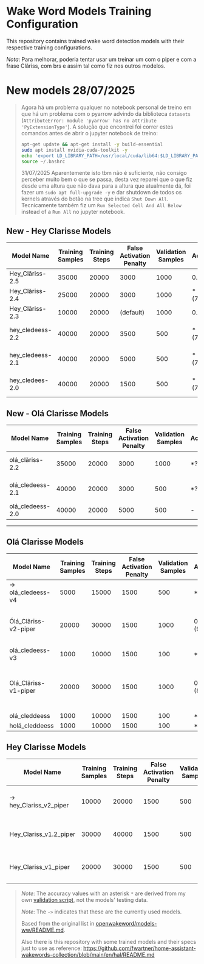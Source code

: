 # Wake Word Models Training Configuration

This repository contains trained wake word detection models with their respective training configurations.

*Nota*: Para melhorar, poderia tentar usar um treinar um com o piper e com a frase Clãriss, com brs e assim tal como fiz nos outros modelos.

# New models 28/07/2025
> Agora há um problema qualquer no notebook personal de treino em que há um problema com o pyarrow advindo da biblioteca `datasets` (`AttributeError: module 'pyarrow' has no attribute 'PyExtensionType'`). A solução que encontrei foi correr estes comandos antes de abrir o jupyter notebook de treino:
> ```sh
> apt-get update && apt-get install -y build-essential
> sudo apt install nvidia-cuda-toolkit -y
> echo 'export LD_LIBRARY_PATH=/usr/local/cuda/lib64:$LD_LIBRARY_PATH' >> ~/.bashrc
> source ~/.bashrc
> ```
> 31/07/2025
> Aparentemente isto tbm não é suficiente, não consigo perceber muito bem o que se passa, desta vez reparei que o que fiz desde uma altura que não dava para a altura que atualmente dá, foi fazer um `sudo apt full-upgrade -y` e dar shutdown de todos os kernels através do botão na tree que indica `Shut Down All`. Tecnicamente também fiz um `Run Selected Cell And All Below` instead of a `Run All` no jupyter notebook.

## New - Hey Clarisse Models

| Model Name       | Training Samples | Training Steps | False Activation Penalty | Validation Samples | Accuracy  | Recall | False Positives per Hour | Notes                 |
| ---------------- | ---------------- | -------------- | ------------------------ | ------------------ | --------- | ------ | ------------------------ | --------------------- |
| Hey_Clãriss-2.5  | 35000            | 20000          | 3000                     | 1000               | 0.73      | 0.47   | 0.00                     | Hey_Clãriss           |
| Hey_Clãriss-2.4  | 25000            | 20000          | 3000                     | 1000               | *(76.86%) | -      | *(3.85%)                 | Hey_Clãriss           |
| Hey_Clãriss-2.3  | 10000            | 20000          | (default)                | 1000               | 0.73      | 0.46   | 0.44                     | Hey_Clãriss           |
| hey_cledeess-2.2 | 40000            | 20000          | 3500                     | 500                | *(73.14%) | -      | *(1.92%)                 | Google Colab (simple) |
| hey_cledeess-2.1 | 40000            | 20000          | 5000                     | 500                | *(75.62%) | -      | *(1.92%)                 | Google Colab (simple) |
| hey_cledees-2.0  | 40000            | 20000          | 1500                     | 500                | *(70.66%) | -      | *(3.85%)                 | Google Colab (simple) |


## New - Olá Clarisse Models

| Model Name       | Training Samples | Training Steps | False Activation Penalty | Validation Samples | Accuracy | Recall | False Positives per Hour | Notes                                   |
| ---------------- | ---------------- | -------------- | ------------------------ | ------------------ | -------- | ------ | ------------------------ | --------------------------------------- |
| olá_clãriss-2.2  | 35000            | 20000          | 3000                     | 1000               | *??      | -      | *??                      | Ólá Clãriss ; Olá Clãriss (in training) |
| olá_cledeess-2.1 | 40000            | 20000          | 3000                     | 500                | *??      | -      | *??                      | Google Colab (simple) "ólá_cledeess!"   |
| olá_cledeess-2.0 | 40000            | 20000          | 5000                     | 500                | -        | -      | -                        | Google Colab (simple)                   |


---


## Olá Clarisse Models

| Model Name           | Training Samples | Training Steps | False Activation Penalty | Validation Samples | Accuracy    | Recall | False Positives per Hour | Notes                                         |
| -------------------- | ---------------- | -------------- | ------------------------ | ------------------ | ----------- | ------ | ------------------------ | --------------------------------------------- |
| -> olá_cledeess-v4   | 5000             | 15000          | 1500                     | 500                | *95%        | -      | -                        | Colab                                         |
| Ólá_Clãriss-v2-piper | 20000            | 30000          | 1500                     | 1000               | 0.79 *(95%) | 0.58   | 0.7                      | Ólá Clãriss(?) (PTs, BRs, Espanhol)           |
| olá_cledeess-v3      | 1000             | 10000          | 1500                     | 100                | *90%        | ?      | ?                        | Colab                                         |
| Olá_Clãriss-v1-piper | 20000            | 30000          | 1500                     | 1000               | 0.84 *(88%) | 0.68   | 0.35                     | Olá Clãriss(?) (PTs, BRs, Espanhol, Italiano) |
| olá_cleddeess        | 1000             | 10000          | 1500                     | 100                | *78%        | ?      | ?                        | Colab                                         |
| holá_cleddeess       | 1000             | 10000          | 1500                     | 100                | *40%        | ?      | ?                        | Colab                                         |

## Hey Clarisse Models

| Model Name              | Training Samples | Training Steps | False Activation Penalty | Validation Samples | Accuracy | Recall | False Positives per Hour | Notes                             |
| ----------------------- | ---------------- | -------------- | ------------------------ | ------------------ | -------- | ------ | ------------------------ | --------------------------------- |
| -> hey_Clariss_v2_piper | 10000            | 20000          | 1500                     | 500                | 0.74     | 0.48   | 0.7    *(9.62%)          | Clãriss (PTs, BRs, Espanhol)      |
| Hey_Clariss_v1.2_piper  | 30000            | 40000          | 1500                     | 500                | 0.81     | 0.62   | 1.07                     | Clariss (PTs, Espanhol, Italiano) |
| Hey_Clariss_v1_piper    | 20000            | 30000          | 1500                     | 500                | 0.80     | 0.60   | 0.5                      | Clariss (PTs, Espanhol, Italiano) |


> *Note*: The accuracy values with an asterisk `*` are derived from my own [validation script](oww-training/test_oww_models.py), not the models' testing data.
> 
> *Note*: The `->` indicates that these are the currently used models.
> 
> Based from the original list in [openwakeword/models-ww/README.md](oww-training/models-ww/README.md).
>
> Also there is this repository with some trained models and their specs just to use as reference: https://github.com/fwartner/home-assistant-wakewords-collection/blob/main/en/hal/README.md